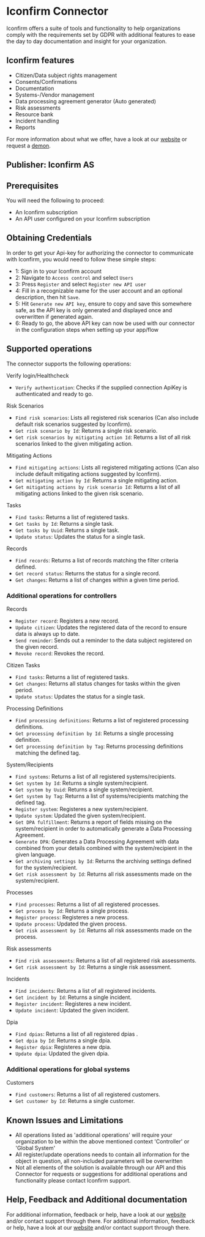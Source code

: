 # Iconfirm Connector
Iconfirm offers a suite of tools and functionality to help organizations comply with the requirements set by GDPR with additional features to ease the day to day documentation and insight for your organization.

## Iconfirm features
* Citizen/Data subject rights management
* Consents/Confirmations
* Documentation
* Systems-/Vendor management
* Data processing agreement generator (Auto generated)
* Risk assessments
* Resource bank
* Incident handling
* Reports

For more information about what we offer, have a look at our [website](https://www.iconfirm.eu/en/) or request a [demon](https://info.iconfirm.eu/en/demonstration-iconfirm).

## Publisher: Iconfirm AS

## Prerequisites
You will need the following to proceed:
* An Iconfirm subscription
* An API user configured on your Iconfirm subscription


## Obtaining Credentials
In order to get your Api-key for authorizing the connector to communicate with Iconfirm, you would need to follow these simple steps:
* 1: Sign in to your Iconfirm account
* 2: Navigate to `Access control` and select `Users`
* 3: Press `Register` and select `Register new API user`
* 4: Fill in a recognizable name for the user account and an optional description, then hit `Save`.
* 5: Hit `Generate new API key`, ensure to copy and save this somewhere safe, as the API key is only generated and displayed once and overwritten if generated again.
* 6: Ready to go, the above API key can now be used with our connector in the configuration steps when setting up your app/flow

## Supported operations
The connector supports the following operations:

Verify login/Healthcheck
* `Verify authentication`: Checks if the supplied connection ApiKey is authenticated and ready to go.

Risk Scenarios
* `Find risk scenarios`: Lists all registered risk scenarios (Can also include default risk scenarios suggested by Iconfirm).
* `Get risk scenario by Id`: Returns a single risk scenario.
* `Get risk scenarios by mitigating action Id`: Returns a list of all risk scenarios linked to the given mitigating action.

Mitigating Actions
* `Find mitigating actions`: Lists all registered mitigating actions (Can also include default mitigating actions suggested by Iconfirm).
* `Get mitigating action by Id`: Returns a single mitigating action.
* `Get mitigating actions by risk scenario Id`: Returns a list of all mitigating actions linked to the given risk scenario.

Tasks
* `Find tasks`: Returns a list of registered tasks.
* `Get tasks by Id`: Returns a single task.
* `Get tasks by Uuid`: Returns a single task.
* `Update status`: Updates the status for a single task.

Records
* `Find records`: Returns a list of records matching the filter criteria defined.
* `Get record status`: Returns the status for a single record.
* `Get changes`: Returns a list of changes within a given time period.

### Additional operations for controllers
Records
* `Register record`: Registers a new record.
* `Update citizen`: Updates the registered data of the record to ensure data is always up to date.
* `Send reminder`: Sends out a reminder to the data subject registered on the given record.
* `Revoke record`: Revokes the record.

Citizen Tasks
* `Find tasks`: Returns a list of registered tasks.
* `Get changes`: Returns all status changes for tasks within the given period.
* `Update status`: Updates the status for a single task.

Processing Definitions
* `Find processing definitions`: Returns a list of registered processing definitions.
* `Get processing definition by Id`: Returns a single processing definition.
* `Get processing definition by Tag`: Returns processing definitions matching the defined tag. 

System/Recipients
* `Find systems`: Returns a list of all registered systems/recipients.
* `Get system by Id`: Returns a single system/recipient.
* `Get system by Uuid`: Returns a single system/recipient.
* `Get system by Tag`: Returns a list of systems/recipients matching the defined tag.
* `Register system`: Registeres a new system/recipient.
* `Update system`: Updated the given system/recipient.
* `Get DPA fulfillment`: Returns a report of fields missing on the system/recipient in order to automatically generate a Data Processing Agreement.
* `Generate DPA`: Generates a Data Processing Agreement with data combined from your details combined with the system/recipient in the given language.
* `Get archiving settings by Id`: Returns the archiving settings defined for the system/recipient.
* `Get risk assessment by Id`: Returns all risk assessments made on the system/recipient.

Processes
* `Find processes`: Returns a list of all registered processes.
* `Get process by Id`: Returns a single process.
* `Register process`: Registeres a new process.
* `Update process`: Updated the given process.
* `Get risk assessment by Id`: Returns all risk assessments made on the process.

Risk assessments
* `Find risk assessments`: Returns a list of all registered risk assessments.
* `Get risk assessment by Id`: Returns a single risk assessment.

Incidents
* `Find incidents`: Returns a list of all registered incidents.
* `Get incident by Id`: Returns a single incident.
* `Register incident`: Registeres a new incident.
* `Update incident`: Updated the given incident.

Dpia
* `Find dpias`: Returns a list of all registered dpias .
* `Get dpia by Id`: Returns a single dpia.
* `Register dpia`: Registeres a new dpia.
* `Update dpia`: Updated the given dpia.


### Additional operations for global systems
Customers
* `Find customers`: Returns a list of all registered customers.
* `Get customer by Id`: Returns a single customer.


## Known Issues and Limitations
* All operations listed as 'additional operations' will require your organization to be within the above mentioned context 'Controller' or 'Global System' 
* All register/update operations needs to contain all information for the object in question, all non-included parameters will be overwritten
* Not all elements of the solution is available through our API and this Connector for requests or suggestions for additional operations and functionality please contact Iconfirm support.

## Help, Feedback and Additional documentation
For additional information, feedback or help, have a look at our [website](https://www.iconfirm.eu/en/) and/or contact support through there.
For additional information, feedback or help, have a look at our [website](https://www.iconfirm.eu/en/) and/or contact support through there.
